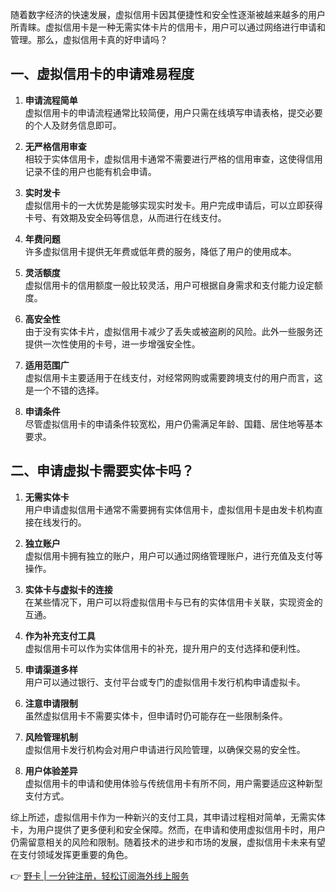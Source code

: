 随着数字经济的快速发展，虚拟信用卡因其便捷性和安全性逐渐被越来越多的用户所青睐。虚拟信用卡是一种无需实体卡片的信用卡，用户可以通过网络进行申请和管理。那么，虚拟信用卡真的好申请吗？

## 一、虚拟信用卡的申请难易程度

1. **申请流程简单**  
   虚拟信用卡的申请流程通常比较简便，用户只需在线填写申请表格，提交必要的个人及财务信息即可。

2. **无严格信用审查**  
   相较于实体信用卡，虚拟信用卡通常不需要进行严格的信用审查，这使得信用记录不佳的用户也能有机会申请。

3. **实时发卡**  
   虚拟信用卡的一大优势是能够实现实时发卡。用户完成申请后，可以立即获得卡号、有效期及安全码等信息，从而进行在线支付。

4. **年费问题**  
   许多虚拟信用卡提供无年费或低年费的服务，降低了用户的使用成本。

5. **灵活额度**  
   虚拟信用卡的信用额度一般比较灵活，用户可根据自身需求和支付能力设定额度。

6. **高安全性**  
   由于没有实体卡片，虚拟信用卡减少了丢失或被盗刷的风险。此外一些服务还提供一次性使用的卡号，进一步增强安全性。

7. **适用范围广**  
   虚拟信用卡主要适用于在线支付，对经常网购或需要跨境支付的用户而言，这是一个不错的选择。

8. **申请条件**  
   尽管虚拟信用卡的申请条件较宽松，用户仍需满足年龄、国籍、居住地等基本要求。

## 二、申请虚拟卡需要实体卡吗？

1. **无需实体卡**  
   用户申请虚拟信用卡通常不需要拥有实体信用卡，虚拟信用卡是由发卡机构直接在线发行的。

2. **独立账户**  
   虚拟信用卡拥有独立的账户，用户可以通过网络管理账户，进行充值及支付等操作。

3. **实体卡与虚拟卡的连接**  
   在某些情况下，用户可以将虚拟信用卡与已有的实体信用卡关联，实现资金的互通。

4. **作为补充支付工具**  
   虚拟信用卡可以作为实体信用卡的补充，提升用户的支付选择和便利性。

5. **申请渠道多样**  
   用户可以通过银行、支付平台或专门的虚拟信用卡发行机构申请虚拟卡。

6. **注意申请限制**  
   虽然虚拟信用卡不需要实体卡，但申请时仍可能存在一些限制条件。

7. **风险管理机制**  
   虚拟信用卡发行机构会对用户申请进行风险管理，以确保交易的安全性。

8. **用户体验差异**  
   虚拟信用卡的申请和使用体验与传统信用卡有所不同，用户需要适应这种新型支付方式。

综上所述，虚拟信用卡作为一种新兴的支付工具，其申请过程相对简单，无需实体卡，为用户提供了更多便利和安全保障。然而，在申请和使用虚拟信用卡时，用户仍需留意相关的风险和限制。随着技术的进步和市场的发展，虚拟信用卡未来有望在支付领域发挥更重要的角色。

👉 [野卡 | 一分钟注册，轻松订阅海外线上服务](https://bit.ly/bewildcard)